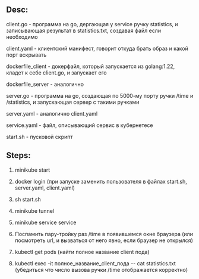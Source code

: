 ## Desc:

client.go - программа на go, дергающая у service ручку statistics, и записывающая результат в statistics.txt, создавая файл если необходимо

client.yaml - клиентский манифест, говорит откуда брать образ и какой порт вскрывать

dockerfile_client - докерфайл, который запускается из golang:1.22, кладет к себе client.go, и запускает его

dockerfile_server - аналогично

server.go - программа на go, создающая по 5000-му порту ручки /time и /statistics, и запускающая сервер с такими ручками

server.yaml - аналогично client.yaml

service.yaml - файл, описывающий сервис в кубернетесе

start.sh - пусковой скрипт

## Steps:

1. minikube start

2. docker login (при запуске заменить пользователя в файлах start.sh, server.yaml, client.yaml)

3. sh start.sh

4. minikube tunnel

5. minikube service service

6. Поспамить пару-тройку раз /time в появившемся окне браузера (или посмотреть url, и вызваться от него явно, если браузер не открылся)

7. kubectl get pods (найти полное название client пода)

8. kubectl exec -it полное_название_client_пода -- cat statistics.txt (убедиться что число вызова ручки /time отображается корректно)
